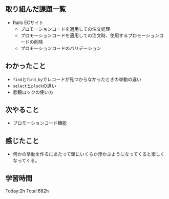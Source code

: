 ## 取り組んだ課題一覧
- Rails ECサイト
  - プロモーションコードを適用しての注文処理
  - プロモーションコードを適用しての注文時、使用するプロモーションコードの削除
  - プロモーションコードのバリデーション                                  

## わかったこと
- `find`と`find_by`でレコードが見つからなかったときの挙動の違い
- `select`と`pluck`の違い
- 悲観ロックの使い方

## 次やること
- プロモーションコード機能　

## 感じたこと
- 何かの挙動を作るにあたって頭にいくらか浮かぶようになってくると楽しくなってくる。
  
## 学習時間
Today:2h
Total:682h